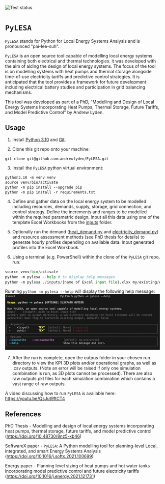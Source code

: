 ![Test status](https://github.com/thisistheplace/PyLESA/actions/workflows/test.yml/badge.svg?event=push)
# `PyLESA`
`PyLESA` stands for Python for Local Energy Systems Analysis and is pronounced "pai-lee-suh".

`PyLESA` is an open source tool capable of modelling local energy systems containing both electrical and thermal technologies. It was developed with the aim of aiding the design of local energy systems. The focus of the tool is on modelling systems with heat pumps and thermal storage alongside time-of-use electricity tariffs and predictive control strategies. It is anticipated that the tool provides a framework for future development including electrical battery studies and participation in grid balancing mechanisms.

This tool was developed as part of a PhD, "Modelling and Design of Local Energy Systems Incorporating Heat Pumps, Thermal Storage, Future  Tariffs, and Model Predictive Control" by Andrew Lyden.

## Usage

1. Install [Python 3.10](https://www.python.org/downloads/) and [Git](https://git-scm.com/).

2. Clone this git repo onto your machine:
```
git clone git@github.com:andrewlyden/PyLESA.git
```

3. Install the `PyLESA` python virtual environment:
```
python3.10 -m venv venv
source venv/bin/activate
python -m pip install --upgrade pip
python -m pip install -r requirements.txt
```

4. Define and gather data on the local energy system to be modelled including resources, demands, supply, storage, grid connection, and control strategy. Define the increments and ranges to be modelled within the required parametric design. Input all this data using one of the template Excel Workbooks from the [inputs](./inputs) folder.

5. Optionally run the demand ([heat_demand.py](./pylesa/demand/heat_demand.py) and [electricity_demand.py](./pylesa/demand/electricity_demand.py)) and resource assessment methods (see PhD thesis for details) to generate hourly profiles depending on available data. Input generated profiles into the Excel Workbook.

6. Using a terminal (e.g. PowerShell) within the clone of the `PyLESA` git repo, run:

```python
source venv/bin/activate
python -m pylesa --help # to display help messages
python -m pylesa ./inputs/{name of Excel input file}.xlsx my/existing/output/directory --overwrite
```

Running `python -m pylesa --help` will display the following help message:
![pylesa usage](./img/pylesa_usage.png)

7. After the run is complete, open the outpus folder in your chosen run directory to view the KPI 3D plots and/or operational graphs, as well as .csv outputs. (Note an error will be raised if only one simulation combination is run, as 3D plots cannot be processed). There are also raw outputs.pkl files for each simulation combination which contains a vast range of raw outputs.

A video discussing how to run `PyLESA` is available here: https://youtu.be/QsJut9ftCT4

## References

PhD Thesis - Modelling and design of local energy systems incorporating heat pumps, thermal storage, future tariffs, and model predictive control (https://doi.org/10.48730/8nz5-xb46)

SoftwareX paper - `PyLESA`: A Python modelling tool for planning-level Local, integrated, and smart Energy Systems Analysis (https://doi.org/10.1016/j.softx.2021.100699)

Energy paper - Planning level sizing of heat pumps and hot water tanks incorporating model predictive control and future electricity tariffs (https://doi.org/10.1016/j.energy.2021.121731)
